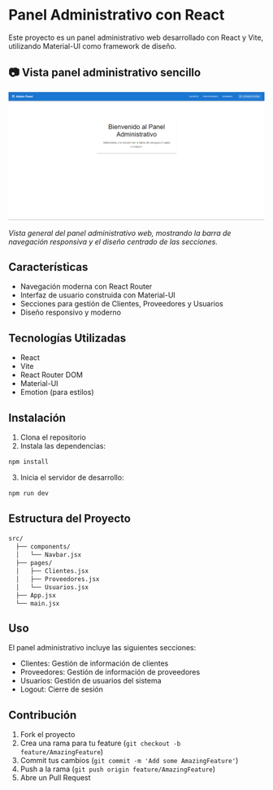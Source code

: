 # Panel Administrativo con React

Este proyecto es un panel administrativo web desarrollado con React y Vite, utilizando Material-UI como framework de diseño.

## 📷 Vista panel administrativo sencillo      
<img src="images/dashboard.png" alt="Preview">

*Vista general del panel administrativo web, mostrando la barra de navegación responsiva y el diseño centrado de las secciones.*

## Características

- Navegación moderna con React Router
- Interfaz de usuario construida con Material-UI
- Secciones para gestión de Clientes, Proveedores y Usuarios
- Diseño responsivo y moderno

## Tecnologías Utilizadas

- React
- Vite
- React Router DOM
- Material-UI
- Emotion (para estilos)

## Instalación

1. Clona el repositorio
2. Instala las dependencias:
```bash
npm install
```
3. Inicia el servidor de desarrollo:
```bash
npm run dev
```

## Estructura del Proyecto

```
src/
  ├── components/
  │   └── Navbar.jsx
  ├── pages/
  │   ├── Clientes.jsx
  │   ├── Proveedores.jsx
  │   └── Usuarios.jsx
  ├── App.jsx
  └── main.jsx
```

## Uso

El panel administrativo incluye las siguientes secciones:

- Clientes: Gestión de información de clientes
- Proveedores: Gestión de información de proveedores
- Usuarios: Gestión de usuarios del sistema
- Logout: Cierre de sesión

## Contribución

1. Fork el proyecto
2. Crea una rama para tu feature (`git checkout -b feature/AmazingFeature`)
3. Commit tus cambios (`git commit -m 'Add some AmazingFeature'`)
4. Push a la rama (`git push origin feature/AmazingFeature`)
5. Abre un Pull Request
